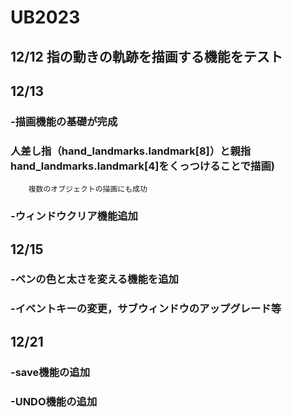 # UB2023

## 12/12 指の動きの軌跡を描画する機能をテスト
## 12/13 
### -描画機能の基礎が完成
### 人差し指（hand_landmarks.landmark[8]）と親指hand_landmarks.landmark[4]をくっつけることで描画)
        複数のオブジェクトの描画にも成功
### -ウィンドウクリア機能追加
## 12/15
### -ペンの色と太さを変える機能を追加
### -イベントキーの変更，サブウィンドウのアップグレード等

## 12/21
### -save機能の追加
### -UNDO機能の追加
    
